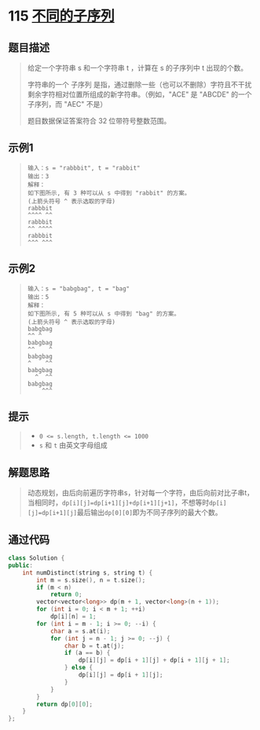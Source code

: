 # 115 [不同的子序列](https://leetcode-cn.com/problems/distinct-subsequences/)

## 题目描述

> 给定一个字符串 s 和一个字符串 t ，计算在 s 的子序列中 t 出现的个数。
>
> 字符串的一个 子序列 是指，通过删除一些（也可以不删除）字符且不干扰剩余字符相对位置所组成的新字符串。（例如，"ACE" 是 "ABCDE" 的一个子序列，而 "AEC" 不是）
>
> 题目数据保证答案符合 32 位带符号整数范围。
>

## 示例1

> ```
> 输入：s = "rabbbit", t = "rabbit"
> 输出：3
> 解释：
> 如下图所示, 有 3 种可以从 s 中得到 "rabbit" 的方案。
> (上箭头符号 ^ 表示选取的字母)
> rabbbit
> ^^^^ ^^
> rabbbit
> ^^ ^^^^
> rabbbit
> ^^^ ^^^
> ```

## 示例2

> ```
> 输入：s = "babgbag", t = "bag"
> 输出：5
> 解释：
> 如下图所示, 有 5 种可以从 s 中得到 "bag" 的方案。 
> (上箭头符号 ^ 表示选取的字母)
> babgbag
> ^^ ^
> babgbag
> ^^    ^
> babgbag
> ^    ^^
> babgbag
>   ^  ^^
> babgbag
>     ^^^
> ```

## 提示

>- `0 <= s.length, t.length <= 1000`
>- `s` 和 `t` 由英文字母组成

## 解题思路

>动态规划，由后向前遍历字符串s，针对每一个字符，由后向前对比子串t，当相同时，`dp[i][j]=dp[i+1][j]+dp[i+1][j+1]`，不想等时`dp[i][j]=dp[i+1][j]`最后输出`dp[0][0]`即为不同子序列的最大个数。

## 通过代码

```cpp
class Solution {
public:
    int numDistinct(string s, string t) {
        int m = s.size(), n = t.size();
        if (m < n)
            return 0;
        vector<vector<long>> dp(m + 1, vector<long>(n + 1));
        for (int i = 0; i < m + 1; ++i)
            dp[i][n] = 1;
        for (int i = m - 1; i >= 0; --i) {
            char a = s.at(i);
            for (int j = n - 1; j >= 0; --j) {
                char b = t.at(j);
                if (a == b) {
                    dp[i][j] = dp[i + 1][j] + dp[i + 1][j + 1];
                } else {
                    dp[i][j] = dp[i + 1][j];
                }
            }
        }
        return dp[0][0];
    }
};
```


